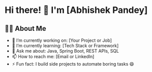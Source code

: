 # Hi there! 👋 I'm [Abhishek Pandey]
## 👨‍💻 About Me

- 🔭 I’m currently working on: [Your Project or Job]
- 🌱 I’m currently learning: [Tech Stack or Framework]
- 💬 Ask me about: Java, Spring Boot, REST APIs, SQL
- 📫 How to reach me: [Email or LinkedIn]
- ⚡ Fun fact: I build side projects to automate boring tasks 😄


<!---
abhishekdpandey18/abhishekdpandey18 is a ✨ special ✨ repository because its `README.md` (this file) appears on your GitHub profile.
You can click the Preview link to take a look at your changes.
--->
